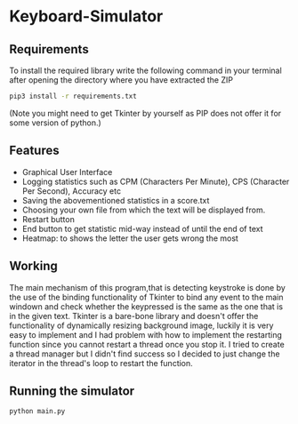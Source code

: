 # Keyboard-Simulator

## Requirements
To install the required library write the following command in your terminal after opening the directory where you have extracted the ZIP

```bash 
pip3 install -r requirements.txt
```

(Note you might need to get Tkinter by yourself as PIP does not offer it for some version of python.)

## Features

- Graphical User Interface
- Logging statistics such as CPM (Characters Per Minute), CPS (Character Per Second), Accuracy etc
- Saving the abovementioned statistics in a score.txt
- Choosing your own file from which the text will be displayed from.
- Restart button
- End button to get statistic mid-way instead of until the end of text
- Heatmap: to shows the letter the user gets wrong the most 


## Working

The main mechanism of this program,that is detecting keystroke is done by the use of the binding functionality of Tkinter to bind any event to the main windown and check whether the keypressed is the same as the one that is in the given text.
Tkinter is a bare-bone library and doesn't offer the functionality of dynamically resizing background image, luckily it is very easy to implement and 
I had problem with how to implement the restarting function since you cannot restart a thread once you stop it. I tried to create a thread manager but I didn't find success so I decided to just change the iterator in the thread's loop to restart the function.

## Running the simulator
```bash 
python main.py
```
